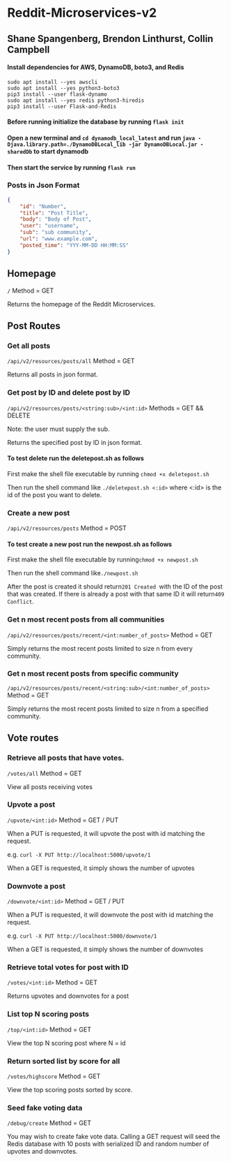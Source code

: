 # Reddit-Microservices-v2

## Shane Spangenberg, Brendon Linthurst, Collin Campbell
#### Install dependencies for AWS, DynamoDB, boto3, and Redis

```sudo apt install --yes awscli``` <br>
```sudo apt install --yes python3-boto3``` <br>
```pip3 install --user flask-dynamo``` <br>
```sudo apt install --yes redis python3-hiredis```<br>
```pip3 install --user Flask-and-Redis```

#### Before running initialize the database by running  ```flask init```

#### Open a new terminal and ```cd dynamodb_local_latest``` and run  ```java -Djava.library.path=./DynamoDBLocal_lib -jar DynamoDBLocal.jar -sharedDb``` to start dynamodb

#### Then start the service by running ```flask run```

### Posts in Json Format

```json
{
    "id": "Number",
    "title": "Post Title",
    "body": "Body of Post",
    "user": "username",
    "sub": "sub community",
    "url": "www.example.com",
    "posted_time": "YYY-MM-DD HH:MM:SS"
}
```

## Homepage

```/``` Method = GET

Returns the homepage of the Reddit Microservices.


## Post Routes


### Get all posts

```/api/v2/resources/posts/all``` Method = GET

Returns all posts in json format.

### Get post by ID and delete post by ID 

```/api/v2/resources/posts/<string:sub>/<int:id>``` Methods = GET && DELETE

Note: the user must supply the sub.

Returns the specified post by ID in json format.

#### To test delete run the deletepost.sh as follows

First make the shell file executable by running ```chmod +x deletepost.sh```

Then run the shell command like ```./deletepost.sh <:id>``` where <:id> is the id of the post you want to delete.


### Create a new post

```/api/v2/resources/posts``` Method = POST

#### To test create a new post run the newpost.sh as follows

First make the shell file executable by running```chmod +x newpost.sh```

Then run the shell command like```./newpost.sh```

After the post is created it should return```201 Created ```with the ID of the post that was created. If there is already a post with that same ID it will return```409 Conflict```. 

### Get n most recent posts from all communities

```/api/v2/resources/posts/recent/<int:number_of_posts>``` Method = GET

Simply returns the most recent posts limited to size n from every community.

### Get n most recent posts from specific community

```/api/v2/resources/posts/recent/<string:sub>/<int:number_of_posts>``` Method = GET

Simply returns the most recent posts limited to size n from a specified community.

## Vote routes

### Retrieve all posts that have votes.

```/votes/all``` Method = GET

View all posts receiving votes

### Upvote a post

```/upvote/<int:id>``` Method = GET / PUT

When a PUT is requested, it will upvote the post with id matching the request.

e.g. ```curl -X PUT http://localhost:5000/upvote/1```

When a GET is requested, it simply shows the number of upvotes

### Downvote a post

```/downvote/<int:id>``` Method = GET / PUT

When a PUT is requested, it will downvote the post with id matching the request.

e.g. ```curl -X PUT http://localhost:5000/downvote/1```

When a GET is requested, it simply shows the number of downvotes

### Retrieve total votes for post with ID

```/votes/<int:id>``` Method = GET

Returns upvotes and downvotes for a post

### List top N scoring posts

```/top/<int:id>``` Method = GET

View the top N scoring post where N = id

### Return sorted list by score for all

```/votes/highscore``` Method = GET

View the top scoring posts sorted by score.

### Seed fake voting data

```/debug/create``` Method = GET

You may wish to create fake vote data. Calling a GET request will seed the Redis database with 10 posts with serialized ID and random number of upvotes and downvotes.
